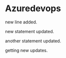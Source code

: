 # Azuredevops

new line added.


new statement updated.


another statement updated.


getting new updates.
